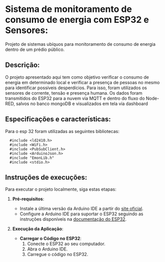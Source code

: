 # Sistema de monitoramento de consumo de energia com ESP32 e Sensores:
Projeto de sistemas ubíquos para monitoramento de consumo de energia dentro de um prédio público.

## Descrição:

O projeto apresentado aqui tem como objetivo verificar o consumo de energia em determinado local e verificar a presença de pessoas no mesmo para identificar possíveis desperdícios. Para isso, foram utilizados os sensores de corrente, tensão e presença humana. Os dados foram transmitidos do ESP32 para a nuvem via MQTT e dentro do fluxo do Node-RED, salvos no banco mongoDB e visualizados em tela via dashboard

## Especificações e características:

Para o esp 32 foram utilizadas as seguintes bibliotecas:
```
  #include <ld2410.h>
  #include <WiFi.h>
  #include <PubSubClient.h>
  #include <ArduinoJson.h>
  #include "EmonLib.h"
  #include <stdio.h>
```


## Instruções de execuções:

Para executar o projeto localmente, siga estas etapas:

1. **Pré-requisitos**:
   - Instale a última versão da Arduino IDE a partir do [site oficial](https://www.arduino.cc/en/software).
   - Configure a Arduino IDE para suportar o ESP32 seguindo as instruções disponíveis na [documentação do ESP32](https://docs.espressif.com/projects/arduino-esp32/en/latest/installing.html).

2. **Execução da Aplicação**:
   - **Carregar o Código no ESP32**:
     1. Conecte o ESP32 ao seu computador.
     2. Abra o Arduino IDE.
     3. Carregue o código no ESP32.
